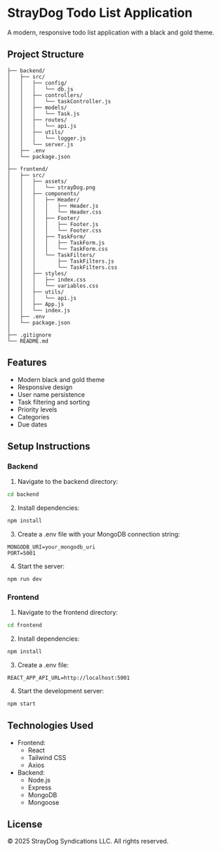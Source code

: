 # StrayDog Todo List Application

A modern, responsive todo list application with a black and gold theme.

## Project Structure
```
├── backend/
│   ├── src/
│   │   ├── config/
│   │   │   └── db.js
│   │   ├── controllers/
│   │   │   └── taskController.js
│   │   ├── models/
│   │   │   └── Task.js
│   │   ├── routes/
│   │   │   └── api.js
│   │   ├── utils/
│   │   │   └── logger.js
│   │   └── server.js
│   ├── .env
│   └── package.json
│
├── frontend/
│   ├── src/
│   │   ├── assets/
│   │   │   └── strayDog.png
│   │   ├── components/
│   │   │   ├── Header/
│   │   │   │   ├── Header.js
│   │   │   │   └── Header.css
│   │   │   ├── Footer/
│   │   │   │   ├── Footer.js
│   │   │   │   └── Footer.css
│   │   │   ├── TaskForm/
│   │   │   │   ├── TaskForm.js
│   │   │   │   └── TaskForm.css
│   │   │   └── TaskFilters/
│   │   │       ├── TaskFilters.js
│   │   │       └── TaskFilters.css
│   │   ├── styles/
│   │   │   ├── index.css
│   │   │   └── variables.css
│   │   ├── utils/
│   │   │   └── api.js
│   │   ├── App.js
│   │   └── index.js
│   ├── .env
│   └── package.json
│
├── .gitignore
└── README.md
```

## Features
- Modern black and gold theme
- Responsive design
- User name persistence
- Task filtering and sorting
- Priority levels
- Categories
- Due dates

## Setup Instructions

### Backend
1. Navigate to the backend directory:
```bash
cd backend
```

2. Install dependencies:
```bash
npm install
```

3. Create a .env file with your MongoDB connection string:
```
MONGODB_URI=your_mongodb_uri
PORT=5001
```

4. Start the server:
```bash
npm run dev
```

### Frontend
1. Navigate to the frontend directory:
```bash
cd frontend
```

2. Install dependencies:
```bash
npm install
```

3. Create a .env file:
```
REACT_APP_API_URL=http://localhost:5001
```

4. Start the development server:
```bash
npm start
```

## Technologies Used
- Frontend:
  - React
  - Tailwind CSS
  - Axios
- Backend:
  - Node.js
  - Express
  - MongoDB
  - Mongoose

## License
© 2025 StrayDog Syndications LLC. All rights reserved.
